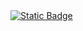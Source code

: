 <div id="badges" align ="center">
  <a href= "https://id.vk.com/account/#/main"
     <img alt="Static Badge" src="https://img.shields.io/badge/VK-blue?style=for-the-badge&logo=VK&logoColor=white">
    </a>
</div>
    <a href= "https://mail.google.com/mail/u/0/#inbox">
      <img alt="Static Badge" src="https://img.shields.io/badge/Email-red?style=for-the-badge&logo=Gmail&logoColor=white">
    </a>
  </div>

     
  
